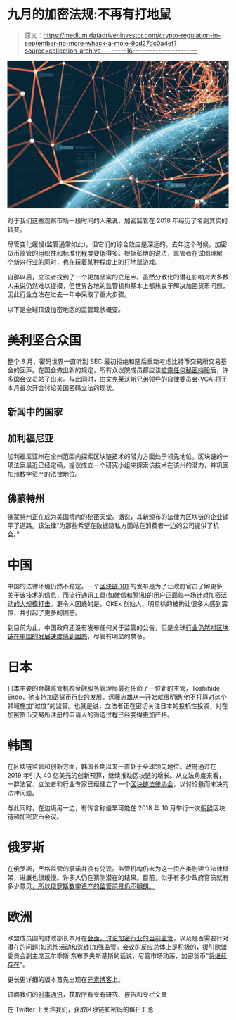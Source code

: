 # 九月的加密法规:不再有打地鼠

> 原文：<https://medium.datadriveninvestor.com/crypto-regulation-in-september-no-more-whack-a-mole-9cd27dc0a4ef?source=collection_archive---------16----------------------->

![](img/d18b808aff9ff5b3cf543ada19739d5f.png)

对于我们这些观察市场一段时间的人来说，加密监管在 2018 年经历了名副其实的转变。

尽管变化缓慢(监管通常如此)，但它们的综合效应是深远的。去年这个时候，加密货币监管的组织性和标准化程度要低得多。根据彭博的说法，监管者在试图理解一个新兴行业的同时，也在玩着某种程度上的打地鼠游戏。

自那以后，立法者找到了一个更加坚实的立足点。虽然分散化的潜在影响对大多数人来说仍然难以捉摸，但世界各地的监管机构基本上都热衷于解决加密货币问题，因此行业立法在过去一年中采取了重大步骤。

以下是全球顶级加密地区的监管现状概要。

# 美利坚合众国

整个 8 月，密码世界一直听到 SEC 最初拒绝和随后重新考虑比特币交易所交易基金的回声。在国会做出新的规定，所有众议院成员都应该[披露任何秘密持股](https://cointelegraph.com/news/us-chair-of-house-judiciary-committee-discloses-ownership-of-cryptocurrency)后，许多国会议员站了出来。与此同时，由[文克莱沃斯兄弟](https://www.ccn.com/u-s-cryptocurrency-exchanges-set-to-meet-in-september-to-discuss-self-regulation/)领导的自律委员会(VCA)将于本月首次开会讨论美国密码立法的现状。

## 新闻中的国家

## 加利福尼亚

加利福尼亚州在全州范围内探索区块链技术的潜力方面处于领先地位。区块链的一项法案最近已经定稿，提议成立一个研究小组来探索该技术在该州的潜力，并巩固加州数字资产的法律地位。

## 佛蒙特州

佛蒙特州正在成为美国境内的秘密天堂。据说，其新颁布的法律为区块链的企业铺平了道路。该法律“为那些希望在数据隐私方面站在消费者一边的公司提供了机会。”

# 中国

中国的法律环境仍然不稳定。一个[区块链 101](https://www.coindesk.com/chinas-communist-party-publishes-blockchain-tech-101-for-officials/) 的发布是为了让政府官员了解更多关于该技术的信息，而流行通讯工具(如微信和腾讯)的用户正面临一场[针对加密活动的大规模打击](https://www.ccn.com/china-crackdown-after-beijing-guangzhou-hub-bans-cryptocurrency-events/)。更令人困惑的是，OKEx 创始人、明星徐的被拘让很多人感到震惊，并引起了更多的困惑。

到目前为止，中国政府还没有发布任何关于监管的公告，但是全球[行业仍然对区块链在中国的发展速度感到困惑](https://www.ccn.com/can-china-pursue-blockchain-innovation-amid-cryptocurrency-ban/)，尽管有明显的禁令。

# 日本

日本主要的金融监管机构金融服务管理局最近任命了一位新的主管，Toshihide Endo，他支持加密货币行业的发展。远藤忠雄从一开始就很明确:他不打算对这个领域施加“过度”的监管。也就是说，立法者正在密切关注日本的投机性投资，对在加密货币交易所注册的申请人的筛选过程已经变得更加严格。

# 韩国

在区块链监管和创新方面，韩国长期以来一直处于全球领先地位。政府通过在 2019 年引入 40 亿美元的创新预算，继续推动区块链的增长。从立法角度来看，一群法官、立法者和行业专家已经建立了一个[区块链法律协会](https://www.coindesk.com/district-judge-forms-blockchain-law-study-group-in-south-korea/)，以讨论悬而未决的法律问题。

与此同时，在边境另一边，有传言称最早可能在 2018 年 10 月举行一次[朝鲜](https://www.businessinsider.com/north-korea-is-planning-its-own-blockchain-and-crypto-conference-2018-8?IR=T)区块链和加密货币会议。

# 俄罗斯

在俄罗斯，严格监管的承诺并没有兑现。监管机构仍未为这一资产类别建立法律框架，进展也很缓慢。许多人仍在猜测潜在的结果。目前，似乎有多少政府官员就有多少意见[，所以俄罗斯数字资产的监管前景仍不明朗。](https://blocktribune.com/russias-ministry-of-internal-affairs-proposes-criminalizing-unregistered-crypto-operations/)

# 欧洲

欧盟成员国的财政部长本月在[会面，讨论加密行业的当前监管](https://bitcoinist.com/cryptocurrency-regulations-eu-talks/)，以及是否需要针对潜在的问题(如恐怖活动和洗钱)加强监管。会议的反应总体上是积极的，援引欧盟委员会副主席瓦尔季斯·东布罗夫斯基斯的话说，尽管市场动荡，加密货币“[将继续存在](https://www.ccn.com/cryptocurrencies-here-to-stay-market-growing-despite-recent-turbulence-eu-watchdog-chief/)”。

更长更详细的版本首先出现在[元素博客](https://elementgroup.com/blog/5-crypto-regulation-around-the-world-september-2018/)上。

订阅我们的[时事通讯](https://elementgroup.com/blog/)，获取所有专有研究、报告和专栏文章

在 Twitter 上关注我们，获取区块链和密码的每日汇总